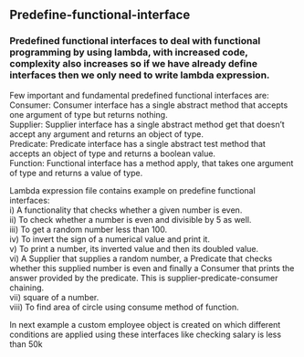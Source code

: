 ## Predefine-functional-interface
### Predefined functional interfaces to deal with functional programming by using lambda, with increased code, complexity also increases so if we have already define interfaces then we only need to write lambda expression.
Few important and fundamental predefined functional interfaces are: </br>
Consumer: Consumer interface has a single abstract method that accepts one argument of type but returns nothing. </br>
Supplier: Supplier interface has a single abstract method get that doesn’t accept any argument and returns an object of type. </br>
Predicate: Predicate interface has a single abstract test method that accepts an object of type and returns a boolean value. </br>
Function: Functional interface has a method apply, that takes one argument of type and returns a value of type. </br>

Lambda expression file contains example on predefine functional interfaces: </br>
i) A functionality that checks whether a given number is even. </br>
ii) To check whether a number is even and divisible by 5 as well.</br>
iii) To get a random number less than 100. </br>
iv) To invert the sign of a numerical value and print it. </br>
v) To print a number, its inverted value and then its doubled value. </br>
vi) A Supplier that supplies a random number, a Predicate that checks whether this supplied number is even and finally a Consumer that prints the answer provided by the predicate. This is supplier-predicate-consumer chaining. </br>
vii) square of a number. </br> 
viii) To find area of circle using consume method of function.</br>

In next example a custom employee object is created on which different conditions are applied using these interfaces like checking salary is less than 50k
